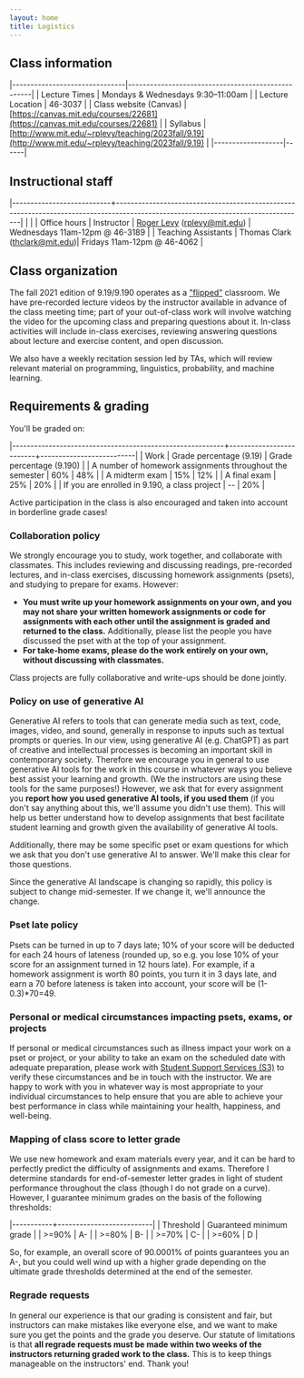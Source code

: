 ```yaml
---
layout: home
title: Logistics
---
```




## Class information

|-------------------------------|---------------------------------------------------|
| Lecture Times                               | Mondays & Wednesdays 9:30–11:00am                 |
| Lecture Location | 46-3037                                          |
| Class website (Canvas)              | [https://canvas.mit.edu/courses/22681](https://canvas.mit.edu/courses/22681)              |
| Syllabus                      | [http://www.mit.edu/~rplevy/teaching/2023fall/9.19](http://www.mit.edu/~rplevy/teaching/2023fall/9.19) |
|-------------------|------|
## Instructional staff

|---------------------------+----------------------------------------------------------------------------------------------------------------------------------|
| |  | Office hours
| Instructor                | [Roger Levy](http://www.mit.edu/~rplevy) ([rplevy@mit.edu](mailto:rplevy@mit.edu))    | Wednesdays 11am-12pm @ 46-3189                                                                                                  |
| Teaching Assistants       | Thomas Clark ([thclark@mit.edu](mailto:thclark@mit.edu))| Fridays 11am-12pm @ 46-4062 |

## Class organization


The fall 2021 edition of 9.19/9.190 operates as a ["flipped"](https://en.wikipedia.org/wiki/Flipped_classroom) classroom.  We have pre-recorded lecture videos by the instructor available in advance of the class meeting time; part of your out-of-class work will involve watching the video for the upcoming class and preparing questions about it.  In-class activities will include in-class exercises, reviewing answering questions about lecture and exercise content, and open discussion.

We also have a weekly recitation session led by TAs, which will review relevant material on programming, linguistics, probability, and machine learning.

## Requirements & grading

You'll be graded on:


|----------------------------------------------------------+-------------------------+--------------------------|
| Work                                                     | Grade percentage (9.19) | Grade percentage (9.190) |
| A number of homework assignments throughout the semester |                     60% |                      48% |
| A midterm exam                                           |                     15% |                      12% |
| A final exam                                             |                     25% |                      20% |
| If you are enrolled in 9.190, a class project            |                      -- |                      20% |


Active participation in the class is also encouraged and taken into account in borderline grade cases!

### Collaboration policy

We strongly encourage you to study, work together, and collaborate with classmates. This includes reviewing and discussing readings, pre-recorded lectures, and in-class exercises, discussing homework assignments (psets), and studying to prepare for exams. However:

 - **You must write up your homework assignments on your own, and you may not share your written homework assignments or code for assignments with each other until the assignment is graded and returned to the class.** Additionally, please list the people you have discussed the pset with at the top of your assignment.
 - **For take-home exams, please do the work entirely on your own, without discussing with classmates.**

Class projects are fully collaborative and write-ups should be done jointly. 

### Policy on use of generative AI

Generative AI refers to tools that can generate media such as text, code, images, video, and sound, generally in response to inputs such as textual prompts or queries. In our view, using generative AI (e.g. ChatGPT) as part of creative and intellectual processes is becoming an important skill in contemporary society. Therefore we encourage you in general to use generative AI tools for the work in this course in whatever ways you believe best assist your learning and growth. (We the instructors are using these tools for the same purposes!) However, we ask that for every assignment you **report how you used generative AI tools, if you used them** (if you don't say anything about this, we'll assume you didn't use them). This will help us better understand how to develop assignments that best facilitate student learning and growth given the availability of generative AI tools.

Additionally, there may be some specific pset or exam questions for which we ask that you don't use generative AI to answer. We'll make this clear for those questions.

Since the generative AI landscape is changing so rapidly, this policy is subject to change mid-semester. If we change it, we'll announce the change.

### Pset late policy

Psets can be turned in up to 7 days late; 10% of your score will be deducted for each 24 hours of lateness (rounded up, so e.g. you lose 10% of your score for an assignment turned in 12 hours late).  For example, if a homework assignment is worth 80 points, you turn it in 3 days late, and earn a 70 before lateness is taken into account, your score will be (1-0.3)*70=49.

### Personal or medical circumstances impacting psets, exams, or projects

If personal or medical circumstances such as illness impact your work on a pset or project, or your ability to take an exam on the scheduled date with adequate preparation, please work with [Student Support Services (S3)](https://studentlife.mit.edu/s3/support-advocacy/excuse-notes) to verify these circumstances and be in touch with the instructor.  We are happy to work with you in whatever way is most appropriate to your individual circumstances to help ensure that you are able to achieve your best performance in class while maintaining your health, happiness, and well-being.


### Mapping of class score to letter grade

We use new homework and exam materials every year, and it can be hard to perfectly predict the difficulty of assignments and exams.  Therefore I determine standards for end-of-semester letter grades in light of student performance throughout the class (though I do not grade on a curve).  However, I guarantee minimum grades on the basis of the following thresholds:

|-----------+--------------------------|
| Threshold | Guaranteed minimum grade |
| >=90%     | A-                       |
| >=80%     | B-                       |
| >=70%     | C-                       |
| >=60%     | D                        |

So, for example, an overall score of 90.0001% of points guarantees you an A-, but you could well wind up with a higher grade depending on the ultimate grade thresholds determined at the end of the semester.

### Regrade requests

In general our experience is that our grading is consistent and fair, but instructors can make mistakes like everyone else, and we want to make sure you get the points and the grade you deserve. Our statute of limitations is that **all regrade requests must be made within two weeks of the instructors returning graded work to the class.** This is to keep things manageable on the instructors' end. Thank you!